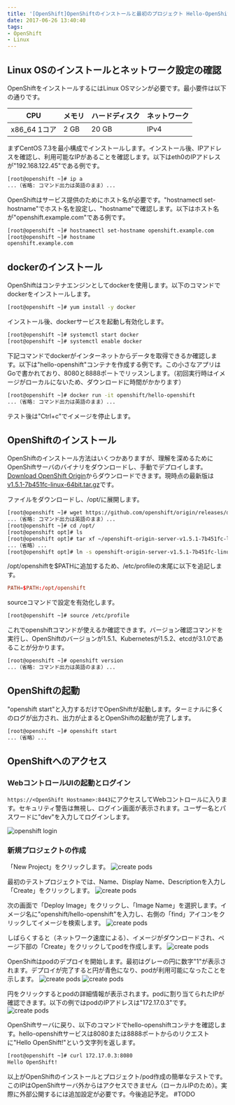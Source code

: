```yaml
---
title: '[OpenShift]OpenShiftのインストールと最初のプロジェクト Hello-OpenShift 作成'
date: 2017-06-26 13:40:40
tags:
- OpenShift
- Linux
---
```


## Linux OSのインストールとネットワーク設定の確認

OpenShiftをインストールするにはLinux OSマシンが必要です。最小要件は以下の通りです。

| CPU | メモリ | ハードディスク | ネットワーク |
| --- | ------ | --------- | ------- |
| x86_64 1コア | 2 GB | 20 GB | IPv4|

まずCentOS 7.3を最小構成でインストールします。インストール後、IPアドレスを確認し、利用可能なIPがあることを確認します。以下はeth0のIPアドレスが"192.168.122.45"である例です。

```bash
[root@openshift ~]# ip a
...（省略: コマンド出力は英語のまま）...
```

OpenShiftはサービス提供のためにホスト名が必要です。"hostnamectl set-hostname"でホスト名を設定し、"hostname"で確認します。以下はホスト名が"openshift.example.com"である例です。

```bash
[root@openshift ~]# hostnamectl set-hostname openshift.example.com
[root@openshift ~]# hostname
openshift.example.com
```

## dockerのインストール

OpenShiftはコンテナエンジンとしてdockerを使用します。以下のコマンドでdockerをインストールします。

```bash
[root@openshift ~]# yum install -y docker
```

インストール後、dockerサービスを起動し有効化します。

```bash
[root@openshift ~]# systemctl start docker
[root@openshift ~]# systemctl enable docker
```

下記コマンドでdockerがインターネットからデータを取得できるか確認します。以下は"hello-openshift"コンテナを作成する例です。この小さなアプリはGoで書かれており、8080と8888ポートでリッスンします。（初回実行時はイメージがローカルにないため、ダウンロードに時間がかかります）

```bash
[root@openshift ~]# docker run -it openshift/hello-openshift
...（省略: コマンド出力は英語のまま）...
```

テスト後は"Ctrl+c"でイメージを停止します。

## OpenShiftのインストール

OpenShiftのインストール方法はいくつかありますが、理解を深めるためにOpenShiftサーバのバイナリをダウンロードし、手動でデプロイします。
[Download OpenShift Origin](https://www.openshift.org/download.html)からダウンロードできます。現時点の最新版は[v1.5.1-7b451fc-linux-64bit.tar.gz](https://github.com/openshift/origin/releases/download/v1.5.1/openshift-origin-server-v1.5.1-7b451fc-linux-64bit.tar.gz)です。

ファイルをダウンロードし、/opt/に展開します。

```bash
[root@openshift ~]# wget https://github.com/openshift/origin/releases/download/v1.5.1/openshift-origin-server-v1.5.1-7b451fc-linux-64bit.tar.gz
...（省略: コマンド出力は英語のまま）...
[root@openshift ~]# cd /opt/
[root@openshift opt]# ls
[root@openshift opt]# tar xf ~/openshift-origin-server-v1.5.1-7b451fc-linux-64bit.tar.gz
...（省略）...
[root@openshift opt]# ln -s openshift-origin-server-v1.5.1-7b451fc-linux-64bit/ openshift
```

/opt/openshiftを$PATHに追加するため、/etc/profileの末尾に以下を追記します。

```conf
PATH=$PATH:/opt/openshift
```

sourceコマンドで設定を有効化します。

```bash
[root@openshift ~]# source /etc/profile
```

これでopenshiftコマンドが使えるか確認できます。バージョン確認コマンドを実行し、OpenShiftのバージョンが1.5.1、Kubernetesが1.5.2、etcdが3.1.0であることが分かります。

```bash
[root@openshift ~]# openshift version
...（省略: コマンド出力は英語のまま）...
```

## OpenShiftの起動

"openshift start"と入力するだけでOpenShiftが起動します。ターミナルに多くのログが出力され、出力が止まるとOpenShiftの起動が完了します。

```bash
[root@openshift ~]# openshift start
...（省略）...
```

## OpenShiftへのアクセス

### WebコントロールUIの起動とログイン

`https://<OpenShift Hostname>:8443`にアクセスしてWebコントロールに入ります。セキュリティ警告は無視し、ログイン画面が表示されます。ユーザー名とパスワードに"dev"を入力してログインします。

![openshift login](/img/openshift-install/login.png)

### 新規プロジェクトの作成

「New Project」をクリックします。
![create pods](/img/openshift-install/createpods1.png)

最初のテストプロジェクトでは、Name、Display Name、Descriptionを入力し「Create」をクリックします。
![create pods](/img/openshift-install/createpods2.png)

次の画面で「Deploy Image」をクリックし、「Image Name」を選択します。イメージ名に"openshift/hello-openshift"を入力し、右側の「find」アイコンをクリックしてイメージを検索します。
![create pods](/img/openshift-install/createpods3.png)

しばらくすると（ネットワーク速度による）、イメージがダウンロードされ、ページ下部の「Create」をクリックしてpodを作成します。
![create pods](/img/openshift-install/createpods4.png)

OpenShiftはpodのデプロイを開始します。最初はグレーの円に数字"1"が表示されます。デプロイが完了すると円が青色になり、podが利用可能になったことを示します。
![create pods](/img/openshift-install/createpods5.png)
![create pods](/img/openshift-install/createpods6.png)

円をクリックするとpodの詳細情報が表示されます。podに割り当てられたIPが確認できます。以下の例ではpodのIPアドレスは"172.17.0.3"です。
![create pods](/img/openshift-install/createpods7.png)

OpenShiftサーバに戻り、以下のコマンドでhello-openshiftコンテナを確認します。hello-openshiftサービスは8080または8888ポートからのリクエストに"Hello OpenShift!"という文字列を返します。

```bash
[root@openshift ~]# curl 172.17.0.3:8080
Hello OpenShift!
```

以上がOpenShiftのインストールとプロジェクト/pod作成の簡単なテストです。このIPはOpenShiftサーバ外からはアクセスできません（ローカルIPのため）。実際に外部公開するには追加設定が必要です。今後追記予定。 #TODO
